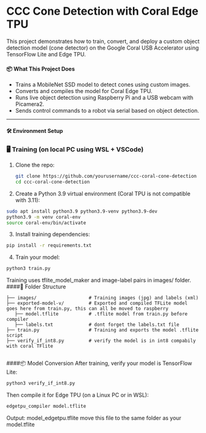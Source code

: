 # CCC Cone Detection with Coral Edge TPU

This project demonstrates how to train, convert, and deploy a custom object detection model (cone detector) on the Google Coral USB Accelerator using TensorFlow Lite and Edge TPU.

#### 📦 What This Project Does

- Trains a MobileNet SSD model to detect cones using custom images.
- Converts and compiles the model for Coral Edge TPU.
- Runs live object detection using Raspberry Pi and a USB webcam with Picamera2.
- Sends control commands to a robot via serial based on object detection.

---

#### 🛠️ Environment Setup

### 🖥️ Training (on local PC using WSL + VSCode)
1. Clone the repo:
   ```bash
   git clone https://github.com/yourusername/ccc-coral-cone-detection
   cd ccc-coral-cone-detection
2. Create a Python 3.9 virtual environment (Coral TPU is not compatible with 3.11):

```bash
sudo apt install python3.9 python3.9-venv python3.9-dev
python3.9 -m venv coral-env
source coral-env/bin/activate
```
3. Install training dependencies:

```bash
pip install -r requirements.txt
```
4. Train your model:

```bash
python3 train.py
```
Training uses tflite_model_maker and image-label pairs in images/ folder.<br>
####📂 Folder Structure
```
├── images/                   # Training images (jpg) and labels (xml)
├── exported-model-v/         # Exported and compiled TFLite model goes here from train.py, this can all be moved to raspberry 
   ├── model.tflite           # .tflite model from train.py before compiler
   ├── labels.txt             # dont forget the labels.txt file  
├── train.py                  # Training and exports the model .tflite script
├── verify_if_int8.py         # verify the model is in int8 compabily with coral TFlite 


```

####📦 Model Conversion
After training, verify your model is TensorFlow Lite:

```bash
python3 verify_if_int8.py
```
Then compile it for Edge TPU (on a Linux PC or in WSL):

```bash
edgetpu_compiler model.tflite
```
Output: model_edgetpu.tflite
move this file to the same folder as your model.tflite

